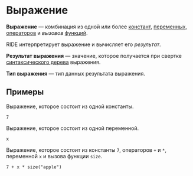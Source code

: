# Выражение

**Выражение** — комбинация из одной или более [констант](/ride/constants.md), [переменных](/ride/variables.md), [операторов](/ride/operators.md) и _вызовов_ [функций](/ride/functions.md).

RIDE интерпретирует выражение и вычисляет его _результат_.

<a id='expression-result'></a>
**Результат выражения** — значение, которое получается при свертке [синтаксического дерева](https://ru.wikipedia.org/wiki/Абстрактное_синтаксическое_дерево) выражения.

<a id='expression-type'></a>
**Тип выражения** — тип данных результата выражения.

## Примеры

Выражение, которое состоит из одной константы.

``` ride
7
```

Выражение, которое состоит из одной переменной.

``` ride
x
```

Выражение, которое состоит из константы `7`, операторов `+` и `*`, переменной `x` и вызова функции `size`.

``` ride
7 + x * size("apple")
```
